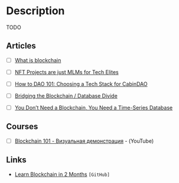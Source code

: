 # Description

TODO


## Articles

- [ ] [What is blockchain](https://oleganza.com/all/what-is-blockchain/)
- [ ] [NFT Projects are just MLMs for Tech Elites](https://every.to/napkin-math/nft-projects-are-just-mlms-for-tech-elites)
- [ ] [How to DAO 101: Choosing a Tech Stack for CabinDAO](https://creators.mirror.xyz/862A5rBtKX3BC8eEircDnGwPIJJTJ33hn-MvnukByPc)
- [ ] [Bridging the Blockchain / Database Divide](https://www.juxt.pro/blog/bridging-the-blockchain)
- [ ] [You Don’t Need a Blockchain, You Need a Time-Series Database](https://thenewstack.io/you-dont-need-a-blockchain-you-need-a-time-series-database/)


## Courses

- [ ] [Blockchain 101 - Визуальная демонстрация](https://youtu.be/_160oMzblY8) - (YouTube)


## Links

- [Learn Blockchain in 2 Months](https://github.com/llSourcell/Learn_Blockchain_in_2_months) `[GitHub]`
